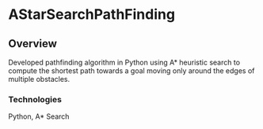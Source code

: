 # AStarSearchPathFinding

## Overview
Developed pathfinding algorithm in Python using A* heuristic search to compute the shortest path towards a goal moving only around the edges of multiple obstacles.

### Technologies

Python, A* Search
